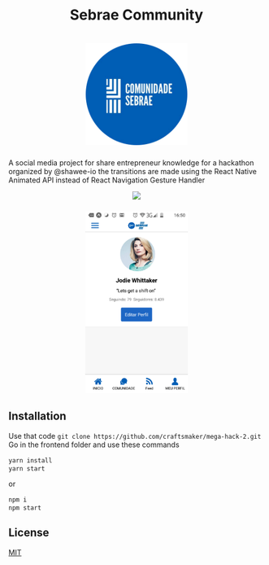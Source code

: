 <h1 align="center">
  Sebrae Community
</h1>

<h1 align="center">
  <img src=".github/logo.svg" width="200px"/>
</h1>

A social media project for share entrepreneur knowledge for a hackathon organized by @shawee-io the transitions are made using the React Native Animated API instead of React Navigation Gesture Handler

<p align="center">
  <img src="https://img.shields.io/static/v1?label=license&message=MIT&color=blue"/>
</p>

<h4 align="center">
 <img src=".github/example.png" width="40%"/>
</h4>

## Installation

Use that code
```git clone https://github.com/craftsmaker/mega-hack-2.git```
Go in the frontend folder and use these commands
```
yarn install
yarn start
```
or
```
npm i
npm start
```

## License
[MIT](LICENSE)

